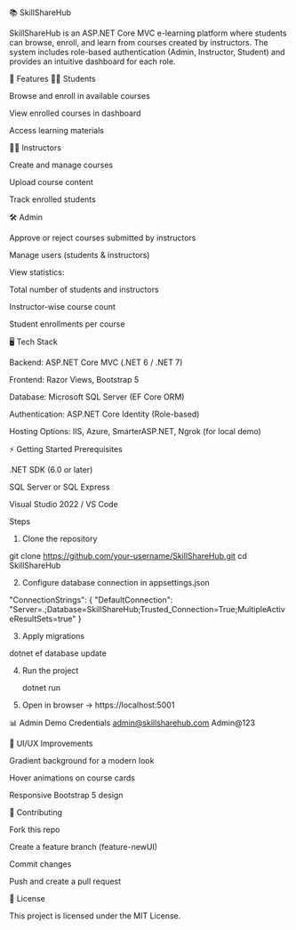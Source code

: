 📚 SkillShareHub

SkillShareHub is an ASP.NET Core MVC e-learning platform where students can browse, enroll, and learn from courses created by instructors. The system includes role-based authentication (Admin, Instructor, Student) and provides an intuitive dashboard for each role.

🚀 Features
👨‍🎓 Students

Browse and enroll in available courses

View enrolled courses in dashboard

Access learning materials

👨‍🏫 Instructors

Create and manage courses

Upload course content

Track enrolled students

🛠️ Admin

Approve or reject courses submitted by instructors

Manage users (students & instructors)

View statistics:

Total number of students and instructors

Instructor-wise course count

Student enrollments per course

🖥️ Tech Stack

Backend: ASP.NET Core MVC (.NET 6 / .NET 7)

Frontend: Razor Views, Bootstrap 5

Database: Microsoft SQL Server (EF Core ORM)

Authentication: ASP.NET Core Identity (Role-based)

Hosting Options: IIS, Azure, SmarterASP.NET, Ngrok (for local demo)

⚡ Getting Started
Prerequisites

.NET SDK
 (6.0 or later)

SQL Server
 or SQL Express

Visual Studio 2022 / VS Code

Steps

1. Clone the repository

git clone https://github.com/your-username/SkillShareHub.git
cd SkillShareHub

2. Configure database connection in appsettings.json

"ConnectionStrings": {
  "DefaultConnection": "Server=.;Database=SkillShareHub;Trusted_Connection=True;MultipleActiveResultSets=true"
}

3. Apply migrations

dotnet ef database update

4. Run the project
   
   dotnet run

5. Open in browser → https://localhost:5001

📊 Admin Demo Credentials
admin@skillsharehub.com
Admin@123

🎨 UI/UX Improvements

Gradient background for a modern look

Hover animations on course cards

Responsive Bootstrap 5 design

🤝 Contributing

Fork this repo

Create a feature branch (feature-newUI)

Commit changes

Push and create a pull request

📄 License

This project is licensed under the MIT License.
